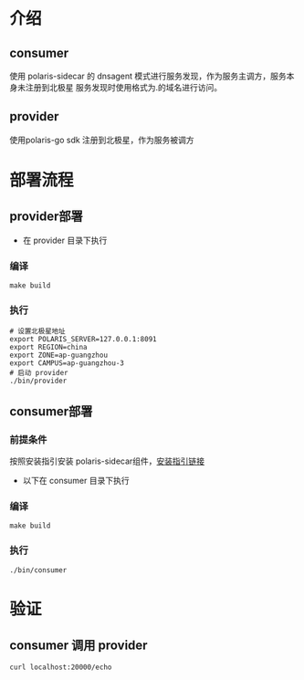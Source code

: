 # 介绍
## consumer
使用 polaris-sidecar 的 dnsagent 模式进行服务发现，作为服务主调方，服务本身未注册到北极星
服务发现时使用格式为<service>.<namespace>的域名进行访问。

## provider
使用polaris-go sdk 注册到北极星，作为服务被调方

# 部署流程
## provider部署
- 在 provider 目录下执行
### 编译
```shell
make build
```
### 执行
```shell
# 设置北极星地址
export POLARIS_SERVER=127.0.0.1:8091
export REGION=china
export ZONE=ap-guangzhou
export CAMPUS=ap-guangzhou-3
# 启动 provider
./bin/provider
```

## consumer部署
### 前提条件
按照安装指引安装 polaris-sidecar组件，[安装指引链接](https://github.com/polarismesh/polaris-sidecar/blob/main/README-zh.md)
- 以下在 consumer 目录下执行
### 编译
```shell
make build
```
### 执行
```shell
./bin/consumer
```

# 验证
## consumer 调用 provider
```shell
curl localhost:20000/echo
```